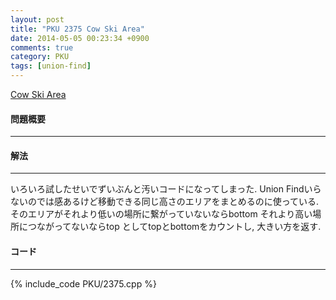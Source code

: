 ```yaml
---
layout: post
title: "PKU 2375 Cow Ski Area"
date: 2014-05-05 00:23:34 +0900
comments: true
category: PKU
tags: [union-find]
---
```


[Cow Ski Area](http://poj.org/problem?id=2375)

#### 問題概要

****

#### 解法

****

いろいろ試したせいでずいぶんと汚いコードになってしまった.
Union Findいらないのでは感あるけど移動できる同じ高さのエリアをまとめるのに使っている.
そのエリアがそれより低いの場所に繋がっていないならbottom
それより高い場所につながってないならtop
としてtopとbottomをカウントし, 大きい方を返す.

#### コード

****

{% include_code PKU/2375.cpp %}

